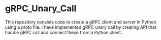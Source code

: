 # gRPC_Unary_Call
This repository consists code to create a gRPC client and server in Python using a proto file. I have implemented gRPC unary call by creating API that handle gRPC call and connect these from a Python client.
